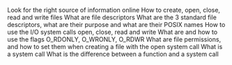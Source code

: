 Look for the right source of information online
How to create, open, close, read and write files
What are file descriptors
What are the 3 standard file descriptors, what are their purpose
and what are their POSIX names
How to use the I/O system calls open, close, read and write
What are and how to use the flags O_RDONLY, O_WRONLY, O_RDWR
What are file permissions, and how to set them when creating
a file with the open system call
What is a system call
What is the difference between a function and a system call
